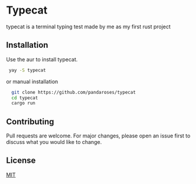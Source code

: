 # Typecat

typecat is a terminal typing test made by me as my first rust project

## Installation

Use the aur to install typecat.

```bash
 yay -S typecat
```

or manual installation

```bash
  git clone https://github.com/pandaroses/typecat
  cd typecat
  cargo run
```


## Contributing
Pull requests are welcome. For major changes, please open an issue first to discuss what you would like to change.

## License
[MIT](https://choosealicense.com/licenses/mit/)
